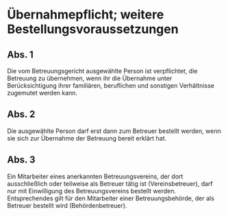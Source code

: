 # Übernahmepflicht; weitere Bestellungsvoraussetzungen



## Abs. 1

 Die vom Betreuungsgericht ausgewählte Person ist verpflichtet, die Betreuung zu übernehmen, wenn ihr die Übernahme unter Berücksichtigung ihrer familiären, beruflichen und sonstigen Verhältnisse zugemutet werden kann.

## Abs. 2

 Die ausgewählte Person darf erst dann zum Betreuer bestellt werden, wenn sie sich zur Übernahme der Betreuung bereit erklärt hat.

## Abs. 3

 Ein Mitarbeiter eines anerkannten Betreuungsvereins, der dort ausschließlich oder teilweise als Betreuer tätig ist (Vereinsbetreuer), darf nur mit Einwilligung des Betreuungsvereins bestellt werden. Entsprechendes gilt für den Mitarbeiter einer Betreuungsbehörde, der als Betreuer bestellt wird (Behördenbetreuer). 

